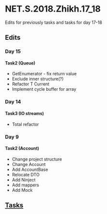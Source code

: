 # NET.S.2018.Zhikh.17_18
Edits for previously tasks and tasks for day 17-18
## Edits
### Day 15
#### Task2 (Queue)
- GetEnumerator - fix return value
- Exclude inner structure(?)
- Refactor T Current
- Implement cycle buffer for array
### Day 14
#### Task3 (IO streams)
- Total refactor
### Day 9
#### Task2 (Account)
- Change project structure
- Change Account
- Add AccountBase
- Relocate DTO
- Add Ninject
- Add mappers
- Add Mock
## [Tasks](https://github.com/AnzhelikaKravchuk/Training-Summer-Express-2018/tree/master/Days%2017-18)
